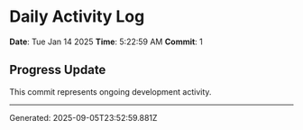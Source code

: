 # Daily Activity Log

**Date**: Tue Jan 14 2025
**Time**: 5:22:59 AM
**Commit**: 1

## Progress Update

This commit represents ongoing development activity.

---
Generated: 2025-09-05T23:52:59.881Z
